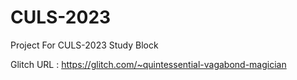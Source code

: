 # CULS-2023
Project For CULS-2023 Study Block 

Glitch URL : https://glitch.com/~quintessential-vagabond-magician
